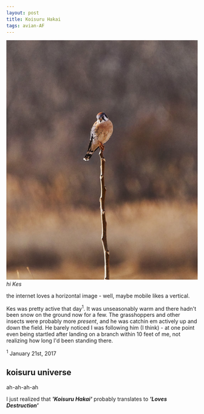 ```yaml
---
layout: post
title: Koisuru Hakai
tags: avian-AF
---
```


![vertical kestrel test](/images/012118-1337.jpg)
*hi Kes*

the internet loves a horizontal image - well, maybe mobile likes a vertical.

Kes was pretty active that day<sup>1</sup>. It was unseasonably warm and there hadn't been snow on the ground now for a few. The grasshoppers and other insects were probably more _present_, and he was catchin em actively up and down the field. He barely noticed I was following him (I think) - at one point even being startled after landing on a branch within 10 feet of me, not realizing how long I'd been standing there.

<sup>1</sup> January 21st, 2017


## koisuru universe

ah-ah-ah-ah

I just realized that **_'Koisuru Hakai'_** probably translates to _**'Loves Destruction'**_
